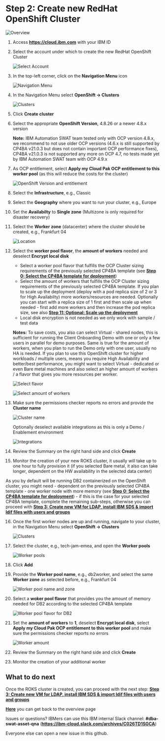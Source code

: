 # Step 2: Create new RedHat OpenShift Cluster

![Overview](images/overview02.jpg "Overview")

1. Access **https://cloud.ibm.com** with your IBM ID

2. Select the account under which to create the new RedHat OpenShift Cluster
   
   ![Select Account](images/selectAccount.jpg "Select Account")

3. In the top-left corner, click on the **Navigation Menu** icon
   
   ![Navigation Menu](images/navigationMenu.jpg "Navigation Menu")

4. In the Navigation Menu select **OpenShift -> Clusters**
   
   ![Clusters](images/requestNewRoksCluster01.jpg "Clusters")
   
5. Click **Create cluster**

6. Select the appropriate **OpenShift Version**, 4.8.26 or a newer 4.8.x version
   
   **Note:** IBM Automation SWAT team tested only with OCP version 4.8.x, we recommend to not use older OCP versions (4.6.x is still supported by CP4BA v21.0.3 but does not contain important OCP performance fixes), CP4BA v21.0.3 is not supported any more on OCP 4.7, no tests made yet by IBM Automation SWAT team with OCP 4.9.x

7. As OCP entitlement, select **Apply my Cloud Pak OCP entitlement to this worker pool** (as this will reduce the costs for the cluster)
   
   ![OpenShift Version and entitlement](images/requestNewRoksCluster02.jpg "OpenShift Version and entitlement")
   
8. Select the **Infrastructure**, e.g., Classic

9. Select the **Geography** where you want to run your cluster, e.g., Europe

10. Set the **Availabilty** to **Single zone** (Multizone is only required for disaster recovery)

11. Select the **Worker zone** (datacenter) where the cluster should be created, e.g., Frankfurt 04
    
    ![Location](images/requestNewRoksCluster03.jpg "Location")
    
12. Select the **worker pool flavor**, the **amount of workers** needed and deselect **Encrypt local disk**
    
    - Select a worker pool flavor that fulfills the OCP Cluster sizing requirements of the previously selected CP4BA template (see **[Step 0: Select the CP4BA template for deployment](00selectTemplate.md)**)
    - Select the amount of workers that fulfills the OCP Cluster sizing requirements of the previously selected CP4BA template. If you plan to scale up the deployment (deploy with a pod replica size of 2 or 3 for High Availabilty) more workers/resources are needed. Optionally you can start with a replica size of 1 first and then scale up when needed - first add more workers and then increase the pod replica size, see also **[Step 11: Optional: Scale up the deployment](11scaleUp.md)**
    - Local disk encryption is not needed as we only work with sample / test data
    
    **Notes:** To save costs, you also can select Virtual - shared nodes, this is sufficient for running the Client Onboarding Demo with one or only a few users in parallel for demo purposes. Same is true for the amount of workers, when you plan to run the Demo only with one user, usually no HA is needed. If you plan to use this OpenShift cluster for higher workloads / multiple users, means you require High Availability and better/best performance, you might want to select Virtual - dedicated or even Bare metal machines and also select an higher amount of workers / a flavor that gives you more resources per worker.
    
    ![Select flavor](images/requestNewRoksCluster04.jpg "Select flavor")
    
    ![Select amount of workers](images/requestNewRoksCluster05.jpg "Select amount of workers")
    
13. Make sure the permissions checker reports no errors and provide the **Cluster name**

    ![Cluster name](images/requestNewRoksCluster06.jpg "Cluster name")

    Optionally deselect available integrations as this is only a Demo / Enablement environment
    
    ![Integrations](images/requestNewRoksCluster061.jpg "Integrations")

14. Review the Summary on the right hand side and click **Create**

15. Monitor the creation of your new ROKS cluster, it usually will take up to one hour to fully provision it (if you selected Bare metal, it also can take longer, dependent on the HW availability in the selected data center)

As you by default will be running DB2 containerized on the OpenShift cluster, you might need - dependent on the previously selected CP4BA template - one worker node with more memory (see **[Step 0: Select the CP4BA template for deployment](00selectTemplate.md)**) - if this is the case for your selected CP4BA template, complete the remaining sub-steps, otherwise you can proceed with **[Step 3: Create new VM for LDAP, install IBM SDS & import ldif files with users and groups](03createVMForLDAP.md)**
    
16. Once the first worker nodes are up and running, navigate to your cluster, in the Navigation Menu select **OpenShift -> Clusters**
    
    ![Clusters](images/requestNewRoksCluster07.jpg "Clusters")
    
17. Select the cluster, e.g., tech-jam-emea, and open the **Worker pools**
    
    ![Worker pools](images/requestNewRoksCluster08.jpg "Worker pools")
    
18. Click **Add**

19. Provide the **Worker pool name**, e.g., db2worker, and select the same **Worker zone** as selected before, e.g., Frankfurt 04 
    
    ![Worker pool name and zone](images/requestNewRoksCluster09.jpg "Worker pool name and zone")
    
20. Select a **woker pool flavor** that provides you the amount of memory needed for DB2 according to the selected CP4BA template
    
    ![Worker pool flavor for DB2](images/requestNewRoksCluster10.jpg "Worker pool flavor for DB2")

21. Set the **amount of workers** to **1**, deselect **Encrypt local disk**, select **Apply my Cloud Pak OCP entitlement to this worker pool** and make sure the permissions checker reports no errors
    
    ![Worker amount](images/requestNewRoksCluster11.jpg "Worker amount")

22. Review the Summary on the right hand side and click **Create**

23. Monitor the creation of your additional worker

## What to do next

Once the ROKS cluster is created, you can proceed with the next step: **[Step 3: Create new VM for LDAP, install IBM SDS & import ldif files with users and groups](03createVMForLDAP.md)**

**[Here](Readme.md)** you can get back to the overview page

Issues or questions? IBMers can use this IBM internal Slack channel: **#dba-swat-asset-qna** (**https://ibm-cloud.slack.com/archives/C026TD1SGCA**)

Everyone else can open a new issue in this github.
